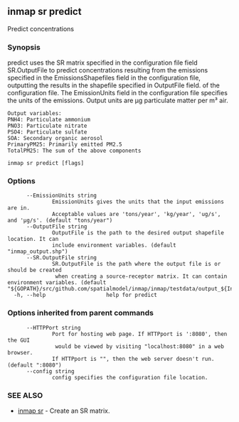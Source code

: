 ## inmap sr predict

Predict concentrations

### Synopsis


predict uses the SR matrix specified in the configuration file
field SR.OutputFile to predict concentrations resulting
from the emissions specified in the EmissionsShapefiles field in the configuration
file, outputting the results in the shapefile specified in OutputFile field.
of the configuration file. The EmissionUnits field in the configuration
file specifies the units of the emissions. Output units are μg particulate
matter per m³ air.

	Output variables:
	PNH4: Particulate ammonium
	PNO3: Particulate nitrate
	PSO4: Particulate sulfate
	SOA: Secondary organic aerosol
	PrimaryPM25: Primarily emitted PM2.5
	TotalPM25: The sum of the above components

```
inmap sr predict [flags]
```

### Options

```
      --EmissionUnits string   
              EmissionUnits gives the units that the input emissions are in.
              Acceptable values are 'tons/year', 'kg/year', 'ug/s', and 'μg/s'. (default "tons/year")
      --OutputFile string      
              OutputFile is the path to the desired output shapefile location. It can
              include environment variables. (default "inmap_output.shp")
      --SR.OutputFile string   
              SR.OutputFile is the path where the output file is or should be created
               when creating a source-receptor matrix. It can contain environment variables. (default "${GOPATH}/src/github.com/spatialmodel/inmap/inmap/testdata/output_${InMAPRunType}.shp")
  -h, --help                   help for predict
```

### Options inherited from parent commands

```
      --HTTPPort string   
              Port for hosting web page. If HTTPport is ':8080', then the GUI
               would be viewed by visiting "localhost:8080" in a web browser.
              If HTTPport is "", then the web server doesn't run. (default ":8080")
      --config string     
              config specifies the configuration file location.
```

### SEE ALSO
* [inmap sr](inmap_sr.md)	 - Create an SR matrix.


